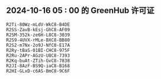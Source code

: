 ## 2024-10-16 05 : 00 的 GreenHub 许可证
```
R2Ti-80Wz-mLdV-WkC8-B4DE
R2SS-ZavB-kEsj-GhC8-AF09
R2SM-352k-ze6H-L8C8-3039
R2S9-4UVX-rMLe-BXC8-BB80
R2S2-m7Nx-2o9J-NfC8-E17A
R2Ry-tBaS-01BI-CHC8-975F
R2Ru-2APr-AGzU-U8C8-7393
R2Kq-buAt-ZTih-GvC8-7838
R2JI-8AzF-BS9Q-iaC8-B168
R2HI-GLxD-c6AS-BmC8-9C6F
```
